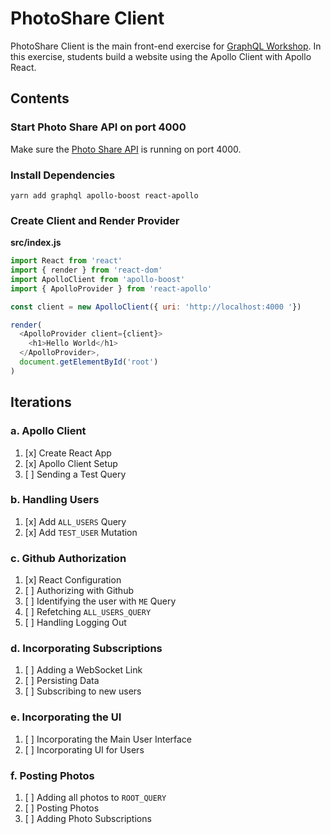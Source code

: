 PhotoShare Client
===============
PhotoShare Client is the main front-end  exercise for [GraphQL Workshop](https://www.graphqlworkshop.com). In this exercise, students build a website using the Apollo Client with Apollo React.

Contents
---------------

### Start Photo Share API on port 4000
Make sure the [Photo Share API]() is running on port 4000.

### Install Dependencies
`yarn add graphql apollo-boost react-apollo`

### Create Client and Render Provider

__src/index.js__
```javascript
import React from 'react'
import { render } from 'react-dom'
import ApolloClient from 'apollo-boost'
import { ApolloProvider } from 'react-apollo'

const client = new ApolloClient({ uri: 'http://localhost:4000 '})

render(
  <ApolloProvider client={client}>
    <h1>Hello World</h1>
  </ApolloProvider>,
  document.getElementById('root')
)  
```

Iterations
---------------

### a. Apollo Client

1. [x] Create React App
2. [x] Apollo Client Setup
3. [ ] Sending a Test Query

### b. Handling Users

1. [x] Add `ALL_USERS` Query
2. [x] Add `TEST_USER` Mutation

### c. Github Authorization

1. [x] React Configuration
2. [ ] Authorizing with Github
3. [ ] Identifying the user with `ME` Query
4. [ ] Refetching `ALL_USERS_QUERY`
5. [ ] Handling Logging Out

### d. Incorporating Subscriptions

1. [ ] Adding a WebSocket Link
2. [ ] Persisting Data
3. [ ] Subscribing to new users

### e. Incorporating the UI

1. [ ] Incorporating the Main User Interface
2. [ ] Incorporating UI for Users

### f. Posting Photos

1. [ ] Adding all photos to `ROOT_QUERY`
2. [ ] Posting Photos
3. [ ] Adding Photo Subscriptions
